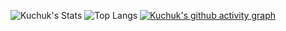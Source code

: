 ![Kuchuk's Stats](https://github-readme-stats.vercel.app/api?username=kuchuk-borom-db&show_icons=true&theme=radical)
![Top Langs](https://github-readme-stats.vercel.app/api/top-langs/?username=kuchuk-borom-db&hide_progress=true)
[![Kuchuk's github activity graph](https://github-readme-activity-graph.vercel.app/graph?username=kuchuk-borom-db&theme=dracula)](https://github.com/kuchuk-borom-db/github-readme-activity-graph)
